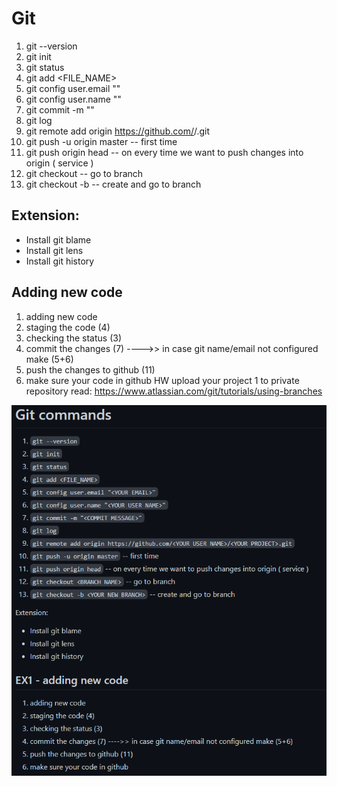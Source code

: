 # Git

1. git --version
2. git init
3. git status
4. git add <FILE_NAME>
5. git config user.email "<YOUR EMAIL>"
6. git config user.name "<YOUR USER NAME>"
7. git commit -m "<COMMIT MESSAGE>"
8. git log
9. git remote add origin https://github.com/<YOUR USER NAME>/<YOUR PROJECT>.git
10. git push -u origin master -- first time
11. git push origin head -- on every time we want to push changes into origin ( service )
12. git checkout <BRANCH NAME> -- go to branch
13. git checkout -b <YOUR NEW BRANCH> -- create and go to branch

## Extension:

- Install git blame
- Install git lens
- Install git history

## Adding new code

1. adding new code
2. staging the code (4)
3. checking the status (3)
4. commit the changes (7) ---->> in case git name/email not configured make (5+6)
5. push the changes to github (11)
6. make sure your code in github
   HW
   upload your project 1 to private repository
   read: https://www.atlassian.com/git/tutorials/using-branches

![img1](./Screenshot%202023-03-23%20125650.png)
